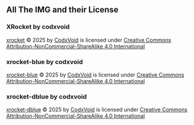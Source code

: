 ## All The IMG and their License 

### XRocket by codxvoid

<a href="https://github.com/codxvoid/CodxVoid-OpenSource/blob/main/IMG/xrocket.svg">xrocket</a> © 2025 by <a href="https://github.com/codxvoid">CodxVoid</a> is licensed under  <a href="https://creativecommons.org/licenses/by-nc-sa/4.0/">Creative Commons Attribution-NonCommercial-ShareAlike 4.0 International</a>

### xrocket-blue by codxvoid

<a href="https://github.com/codxvoid/CodxVoid-OpenSource/blob/main/IMG/xrocket-blue.svg">xrocket-blue</a> © 2025 by <a href="https://github.com/codxvoid">CodxVoid</a> is licensed under  <a href="https://creativecommons.org/licenses/by-nc-sa/4.0/">Creative Commons Attribution-NonCommercial-ShareAlike 4.0 International</a>


### xrocket-dblue by codxvoid

<a href="https://github.com/codxvoid/CodxVoid-OpenSource/blob/main/IMG/xrocket-dblue.svg">xrocket-dblue</a> © 2025 by <a href="https://github.com/codxvoid">CodxVoid</a> is licensed under  <a href="https://creativecommons.org/licenses/by-nc-sa/4.0/">Creative Commons Attribution-NonCommercial-ShareAlike 4.0 International</a>
